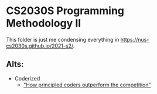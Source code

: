 # CS2030S Programming Methodology II

This folder is just me condensing everything in <https://nus-cs2030s.github.io/2021-s2/>.

## Alts:

- Coderized 
    - ["How principled coders outperform the competition"](https://youtu.be/q1qKv5TBaOA?si=sH3guwoMG5Y9TSXE)